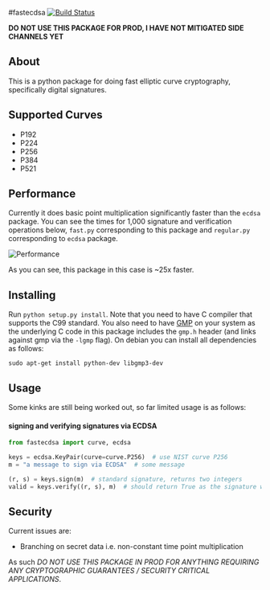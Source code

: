 #fastecdsa
[![Build Status](https://travis-ci.org/AntonKueltz/fastecdsa.svg?branch=master)](https://travis-ci.org/AntonKueltz/fastecdsa)

**DO NOT USE THIS PACKAGE FOR PROD, I HAVE NOT MITIGATED SIDE CHANNELS YET**

## About
This is a python package for doing fast elliptic curve cryptography, specifically
digital signatures.

## Supported Curves
* P192
* P224
* P256
* P384
* P521

## Performance
Currently it does basic point multiplication significantly faster than the `ecdsa`
package. You can see the times for 1,000 signature and verification operations below,
 `fast.py` corresponding to this package and `regular.py` corresponding to `ecdsa`
 package.

![Performance](http://i.imgur.com/ZH8Oodm.png)

As you can see, this package in this case is ~25x faster.

## Installing
Run `python setup.py install`. Note that you need to have C compiler that
supports the C99  standard. You also need to have [GMP](https://gmplib.org/) on
your system as the underlying C code in this package includes the `gmp.h` header
(and links against gmp via the `-lgmp` flag). On debian you can install all
dependencies as follows:

```
sudo apt-get install python-dev libgmp3-dev
```

## Usage
Some kinks are still being worked out, so far limited usage is as follows:

#### signing and verifying signatures via ECDSA
```python
from fastecdsa import curve, ecdsa

keys = ecdsa.KeyPair(curve=curve.P256)  # use NIST curve P256
m = "a message to sign via ECDSA"  # some message

(r, s) = keys.sign(m)  # standard signature, returns two integers
valid = keys.verify((r, s), m)  # should return True as the signature we just generated is valid.
```

## Security
Current issues are:

* Branching on secret data i.e. non-constant time point multiplication

As such *DO NOT USE THIS PACKAGE IN PROD FOR ANYTHING REQUIRING ANY CRYPTOGRAPHIC
GUARANTEES / SECURITY CRITICAL APPLICATIONS*.
